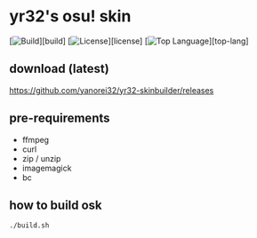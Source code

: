 # yr32's osu! skin

[![Build](https://img.shields.io/github/workflow/status/yanorei32/yr32-skinbuilder/build?logo=github&style=for-the-badge)][build]
[![License](https://img.shields.io/github/license/yanorei32/yr32-skinbuilder.svg?style=for-the-badge&color=blue)][license]
[![Top Language](https://img.shields.io/github/languages/top/yanorei32/yr32-skinbuilder.svg?style=for-the-badge)][top-lang]

## download (latest)
https://github.com/yanorei32/yr32-skinbuilder/releases

## pre-requirements

* ffmpeg
* curl
* zip / unzip
* imagemagick
* bc

## how to build osk

```bash
./build.sh
```

